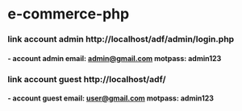 # e-commerce-php

### link account admin http://localhost/adf/admin/login.php
#### - account admin email: **admin@gmail.com  motpass: admin123**

### link account guest http://localhost/adf/
#### - account guest email: **user@gmail.com  motpass: admin123**

